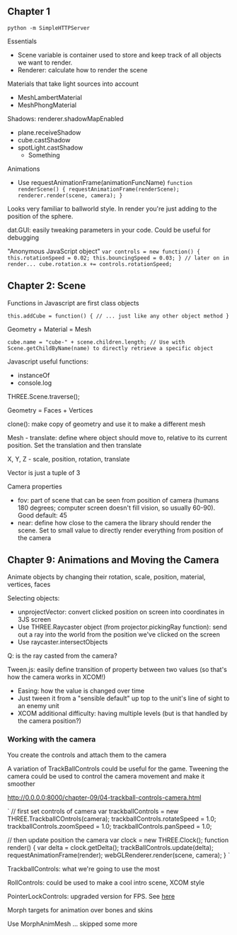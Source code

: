 ## Chapter 1
`
python -m SimpleHTTPServer
`

Essentials

* Scene variable is container used to store and keep track of all objects we want to render.
* Renderer: calculate how to render the scene

Materials that take light sources into account

* MeshLambertMaterial
* MeshPhongMaterial

Shadows: renderer.shadowMapEnabled

* plane.receiveShadow
* cube.castShadow
* spotLight.castShadow
    * Something

Animations

* Use requestAnimationFrame(animationFuncName)
`
function renderScene() {
    requestAnimationFrame(renderScene);
    renderer.render(scene, camera);
}
`

Looks very familiar to ballworld style. In render you're just adding to the position of the sphere.

dat.GUI: easily tweaking parameters in your code. Could be useful for debugging

"Anonymous JavaScript object"
`
var controls = new function() {
    this.rotationSpeed = 0.02;
    this.bouncingSpeed = 0.03;
}
// later on in render...
    cube.rotation.x += controls.rotationSpeed;
`

## Chapter 2: Scene

Functions in Javascript are first class objects

`
this.addCube = function() {
    // ... just like any other object method
}
`

Geometry + Material = Mesh

`
cube.name = "cube-" + scene.children.length;
// Use with Scene.getChildByName(name) to directly retrieve a specific object
`

Javascript useful functions:

* instanceOf
* console.log

THREE.Scene.traverse();

Geometry = Faces + Vertices

clone(): make copy of geometry and use it to make a different mesh

Mesh - translate: define where object should move to, relative to its current position. Set the translation and then translate

X, Y, Z - scale, position, rotation, translate

Vector is just a tuple of 3

Camera properties 

* fov: part of scene that can be seen from position of camera (humans 180 degrees; computer screen doesn't fill vision, so usually 60-90). Good default: 45
* near: define how close to the camera the library should render the scene. Set to small value to directly render everything from position of the camera

## Chapter 9: Animations and Moving the Camera

Animate objects by changing their rotation, scale, position, material, vertices, faces

Selecting objects:

* unprojectVector: convert clicked position on screen into coordinates in 3JS screen
* Use THREE.Raycaster object (from projector.pickingRay function): send out a ray into the world from the position we've clicked on the screen
* Use raycaster.intersectObjects

Q: is the ray casted from the camera?

Tween.js: easily define transition of property between two values (so that's how the camera works in XCOM!)
- Easing: how the value is changed over time
- Just tween it from a "sensible default" up top to the unit's line of sight to an enemy unit
- XCOM additional difficulty: having multiple levels (but is that handled by the camera position?)

<more tweening stuff and callbacks>

### Working with the camera

You create the controls and attach them to the camera

A variation of TrackBallControls could be useful for the game. Tweening the camera could be used to control the camera movement and make it smoother

http://0.0.0.0:8000/chapter-09/04-trackball-controls-camera.html

`
// first set controls of camera
var trackballControls = new THREE.TrackballCOntrols(camera);
trackballControls.rotateSpeed = 1.0;
trackballControls.zoomSpeed = 1.0;
trackballControls.panSpeed = 1.0;

// then update position the camera
var clock = new THREE.Clock();
function render() {
    var delta = clock.getDelta();
    trackBallControls.update(delta);
    requestAnimationFrame(render);
    webGLRenderer.render(scene, camera);
}
`

TrackballControls: what we're going to use the most

RollControls: could be used to make a cool intro scene, XCOM style

PointerLockControls: upgraded version for FPS. See [here](http://stackoverflow.com/questions/12500874/three-js-first-person-controls)

Morph targets for animation over bones and skins

Use MorphAnimMesh
... skipped some more
